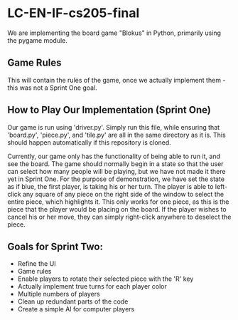 # LC-EN-IF-cs205-final

We are implementing the board game "Blokus" in Python, primarily using the pygame module.

## Game Rules

This will contain the rules of the game, once we actually implement them - this was not a Sprint One goal.

## How to Play Our Implementation (Sprint One)

Our game is run using 'driver.py'. Simply run this file, while ensuring that 'board.py', 'piece.py', and 'tile.py' are all in the same directory as it is. This should happen automatically if this repository is cloned.

Currently, our game only has the functionality of being able to run it, and see the board. The game should normally begin in a state so that the user can select how many people will be playing, but we have not made it there yet in Sprint One. For the purpose of demonstration, we have set the state as if blue, the first player, is taking his or her turn. The player is able to left-click any square of any piece on the right side of the window to select the entire piece, which highlights it. This only works for one piece, as this is the piece that the player would be placing on the board. If the player wishes to cancel his or her move, they can simply right-click anywhere to deselect the piece.

## Goals for Sprint Two:

- Refine the UI
- Game rules
- Enable players to rotate their selected piece with the 'R' key
- Actually implement true turns for each player color
- Multiple numbers of players
- Clean up redundant parts of the code
- Create a simple AI for computer players